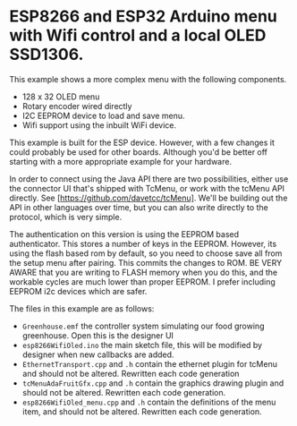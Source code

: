 # ESP8266 and ESP32 Arduino menu with Wifi control and a local OLED SSD1306.

 This example shows a more complex menu with the following components.
 
 * 128 x 32 OLED menu
 * Rotary encoder wired directly
 * I2C EEPROM device to load and save menu.
 * Wifi support using the inbuilt WiFi device.

This example is built for the ESP device. However, with a few changes it could probably be used for other boards. Although you'd be better off starting
with a more appropriate example for your hardware.

In order to connect using the Java API there are two possibilities, either use the connector UI that's shipped with TcMenu, or work with the tcMenu API directly. See [https://github.com/davetcc/tcMenu]. We'll be building out the API in other languages over time, but you can also write directly to the
protocol, which is very simple.

The authentication on this version is using the EEPROM based authenticator. This stores a number of keys in the EEPROM. However, its using the flash
based rom by default, so you need to choose save all from the setup menu after pairing. This commits the changes to ROM. BE VERY AWARE that you are
writing to FLASH memory when you do this, and the workable cycles are much lower than proper EEPROM. I prefer including EEPROM i2c devices which are
safer.

The files in this example are as follows:

 * `Greenhouse.emf` the controller system simulating our food growing greenhouse. Open this is the designer UI
 * `esp8266WifiOled.ino` the main sketch file, this will be modified by designer when new callbacks are added.
 * `EthernetTransport.cpp` and `.h` contain the ethernet plugin for tcMenu and should not be altered. Rewritten each code generation
 * `tcMenuAdaFruitGfx.cpp` and `.h` contain the graphics drawing plugin and should not be altered. Rewritten each code generation.
 * `esp8266WifiOled_menu.cpp` and `.h` contain the definitions of the menu item, and should not be altered. Rewritten each code generation.
 